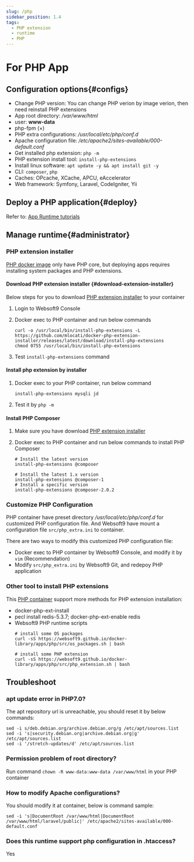 ```yaml
---
slug: /php
sidebar_position: 1.4
tags:
  - PHP extension
  - runtime
  - PHP
---
```


# For PHP App

## Configuration options{#configs}

- Change PHP version: You can change PHP verion by image verion, then need reinstall PHP extensions
- App root directory: */var/www/html*
- user: **www-data**
- php-fpm (×)
- PHP extra configurations: */usr/local/etc/php/conf.d*
- Apache configuration file: */etc/apache2/sites-available/000-default.conf* 
- Get installed php extension: `php -m`
- PHP extension install tool: `install-php-extensions` 
- Install linux software:   `apt update -y && apt install git -y`
- CLI: `composer`, `php`
- Caches: OPcache, XCache, APCU, eAccelerator
- Web framework: Symfony, Laravel, CodeIgniter, Yii

## Deploy a PHP application{#deploy}

Refer to: [App Runtime tutorials](./runtime)

## Manage runtime{#administrator}

### PHP extension installer

[PHP docker image](https://hub.docker.com/_/php) only have PHP core, but deploying apps requires installing system packages and PHP extensions.  

#### Download PHP extension installer {#download-extension-installer}

Below steps for you to download [PHP extension installer](https://github.com/mlocati/docker-php-extension-installer) to your container

1. Login to Websoft9 Console

2. Docker exec to PHP container and run below commands
    ```
    curl -o /usr/local/bin/install-php-extensions -L https://github.com/mlocati/docker-php-extension-installer/releases/latest/download/install-php-extensions
    chmod 0755 /usr/local/bin/install-php-extensions
    ```
2. Test `install-php-extensions` command

#### Install php extension by installer

1. Docker exec to your PHP container, run below command

   ```
   install-php-extensions mysqli jd
   ```

2. Test it by `php -m`


#### Install PHP Composer

1. Make sure you have download [PHP extension installer](#download-extension-installer) 

2. Docker exec to PHP container and run below commands to install PHP Composer

    ```
    # Install the latest version
    install-php-extensions @composer

    # Install the latest 1.x version
    install-php-extensions @composer-1
    # Install a specific version
    install-php-extensions @composer-2.0.2
    ```

### Customize PHP Configuration

PHP container have preset directory */usr/local/etc/php/conf.d* for customized PHP configuration file. And Websoft9 have mount a configuration file `src/php_extra.ini` to container.  

There are two ways to modify this customized PHP configuration file:  

- Docker exec to PHP container by Websoft9 Console, and modify it by `vim` (Recommendation)
- Modify `src/php_extra.ini` by Websoft9 Git, and redepoy PHP application


### Other tool to install PHP extensions

This [PHP container](https://hub.docker.com/_/php) support more methods for PHP extension installation: 

- docker-php-ext-install
- pecl install redis-5.3.7; docker-php-ext-enable redis
- Websoft9 PHP runtime scripts
   ```
   # install some OS packages
   curl -sS https://websoft9.github.io/docker-library/apps/php/src/os_packages.sh | bash

   # install some PHP extension
   curl -sS https://websoft9.github.io/docker-library/apps/php/src/php_extension.sh | bash
   ```

## Troubleshoot

### apt update error in PHP7.0?

The apt repository url is unreachable, you should reset it by below commands:  

  ```
  sed -i s/deb.debian.org/archive.debian.org/g /etc/apt/sources.list
  sed -i 's|security.debian.org|archive.debian.org|g' /etc/apt/sources.list
  sed -i '/stretch-updates/d' /etc/apt/sources.list
  ```

### Permission problem of root directory?

Run command `chown -R www-data:www-data /var/www/html` in your PHP container

### How to modify Apache configurations?

You should modify it at container, below is command sample:  

```
sed -i 's|DocumentRoot /var/www/html|DocumentRoot /var/www/html/laravel/public|' /etc/apache2/sites-available/000-default.conf
```

### Does this runtime support php configuration in .htaccess?

Yes